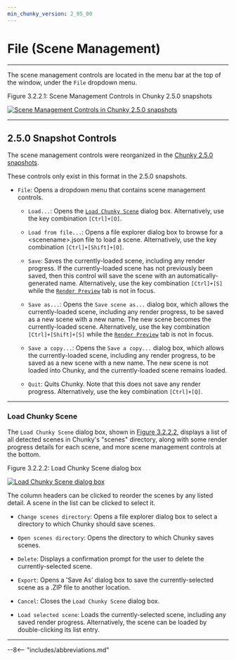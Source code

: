 ```yaml
---
min_chunky_version: 2_05_00
---
```


# File (Scene Management)

---

The scene management controls are located in the menu bar at the top of the window, under the `File` dropdown menu.

<div class="figure" id="figure-3-2-2-1">
  <p class="figure">
  Figure 3.2.2.1: Scene Management Controls in Chunky 2.5.0 snapshots
  </p>
  <div class="figureimgcontainer">
    <a href="../../../../img/user_interface/scene_management_2.5.0.png">
      <img class="figure" src="../../../../img/user_interface/scene_management_2.5.0.png" alt="Scene Management Controls in Chunky 2.5.0 snapshots">
    </a>
  </div>
</div>

---

## 2.5.0 Snapshot Controls

The scene management controls were reorganized in the [Chunky 2.5.0 snapshots](../../../../getting_started/configuring_chunky_launcher#advanced-settings).

These controls only exist in this format in the 2.5.0 snapshots.

- `File`: Opens a dropdown menu that contains scene management controls.

    - `Load...`: Opens the [`Load Chunky Scene`](#load-chunky-scene) dialog box. Alternatively, use the key combination `[Ctrl]+[O]`.

    - `Load from file...`: Opens a file explorer dialog box to browse for a <scenename\>.json file to load a scene. Alternatively, use the key combination `[Ctrl]+[Shift]+[O]`.

    - `Save`: Saves the currently-loaded scene, including any render progress. If the currently-loaded scene has not previously been saved, then this control will save the scene with an automatically-generated name. Alternatively, use the key combination `[Ctrl]+[S]` while the [`Render Preview`](../../render_preview) tab is not in focus.

    - `Save as...`: Opens the `Save scene as...` dialog box, which allows the currently-loaded scene, including any render progress, to be saved as a new scene with a new name. The new scene becomes the currently-loaded scene. Alternatively, use the key combination `[Ctrl]+[Shift]+[S]` while the [`Render Preview`](../../render_preview) tab is not in focus.

    - `Save a copy...`: Opens the `Save a copy...` dialog box, which allows the currently-loaded scene, including any render progress, to be saved as a new scene with a new name. The new scene is not loaded into Chunky, and the currently-loaded scene remains loaded.

    - `Quit`: Quits Chunky. Note that this does not save any render progress. Alternatively, use the key combination `[Ctrl]+[Q]`.

---

### Load Chunky Scene

The `Load Chunky Scene` dialog box, shown in [Figure 3.2.2.2](#figure-3-2-2-2), displays a list of all detected scenes in Chunky's "scenes" directory, along with some render progress details for each scene, and more scene management controls at the bottom.

<div class="figure" id="figure-3-2-2-2">
  <p class="figure">
  Figure 3.2.2.2: Load Chunky Scene dialog box
  </p>
  <div class="figureimgcontainer">
    <a href="../../../../img/user_interface/load_chunky_scene.png">
      <img class="figure" src="../../../../img/user_interface/load_chunky_scene.png" alt="Load Chunky Scene dialog box">
    </a>
  </div>
</div>

The column headers can be clicked to reorder the scenes by any listed detail. A scene in the list can be clicked to select it.

- `Change scenes directory`: Opens a file explorer dialog box to select a directory to which Chunky should save scenes.

- `Open scenes directory`: Opens the directory to which Chunky saves scenes.

- `Delete`: Displays a confirmation prompt for the user to delete the currently-selected scene.

- `Export`: Opens a 'Save As' dialog box to save the currently-selected scene as a .ZIP file to another location.

- `Cancel`: Closes the `Load Chunky Scene` dialog box.

- `Load selected scene`: Loads the currently-selected scene, including any saved render progress. Alternatively, the scene can be loaded by double-clicking its list entry.

---

--8<-- "includes/abbreviations.md"
